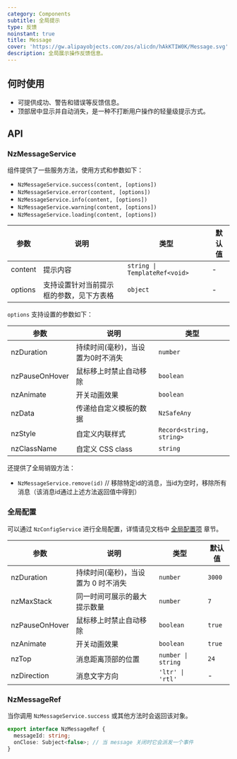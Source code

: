 ```yaml
---
category: Components
subtitle: 全局提示
type: 反馈
noinstant: true
title: Message
cover: 'https://gw.alipayobjects.com/zos/alicdn/hAkKTIW0K/Message.svg'
description: 全局展示操作反馈信息。
---
```


## 何时使用

- 可提供成功、警告和错误等反馈信息。
- 顶部居中显示并自动消失，是一种不打断用户操作的轻量级提示方式。

## API

### NzMessageService

组件提供了一些服务方法，使用方式和参数如下：

- `NzMessageService.success(content, [options])`
- `NzMessageService.error(content, [options])`
- `NzMessageService.info(content, [options])`
- `NzMessageService.warning(content, [options])`
- `NzMessageService.loading(content, [options])`

| 参数    | 说明                                     | 类型                          | 默认值 |
| ------- | ---------------------------------------- | ----------------------------- | ------ |
| content | 提示内容                                 | `string \| TemplateRef<void>` | -      |
| options | 支持设置针对当前提示框的参数，见下方表格 | `object`                      | -      |

`options` 支持设置的参数如下：

| 参数           | 说明                              | 类型                     |
| -------------- | --------------------------------- | ------------------------ |
| nzDuration     | 持续时间(毫秒)，当设置为0时不消失 | `number`                 |
| nzPauseOnHover | 鼠标移上时禁止自动移除            | `boolean`                |
| nzAnimate      | 开关动画效果                      | `boolean`                |
| nzData         | 传递给自定义模板的数据            | `NzSafeAny`              |
| nzStyle        | 自定义内联样式                    | `Record<string, string>` |
| nzClassName    | 自定义 CSS class                  | `string`                 |

还提供了全局销毁方法：

- `NzMessageService.remove(id)` // 移除特定id的消息，当id为空时，移除所有消息（该消息id通过上述方法返回值中得到）

### 全局配置

可以通过 `NzConfigService` 进行全局配置，详情请见文档中 [全局配置项](/docs/global-config/zh) 章节。

| 参数           | 说明                                | 类型               | 默认值 |
| -------------- | ----------------------------------- | ------------------ | ------ |
| nzDuration     | 持续时间(毫秒)，当设置为 0 时不消失 | `number`           | `3000` |
| nzMaxStack     | 同一时间可展示的最大提示数量        | `number`           | `7`    |
| nzPauseOnHover | 鼠标移上时禁止自动移除              | `boolean`          | `true` |
| nzAnimate      | 开关动画效果                        | `boolean`          | `true` |
| nzTop          | 消息距离顶部的位置                  | `number \| string` | `24`   |
| nzDirection    | 消息文字方向                        | `'ltr' \| 'rtl'`   | -      |

### NzMessageRef

当你调用 `NzMessageService.success` 或其他方法时会返回该对象。

```ts
export interface NzMessageRef {
  messageId: string;
  onClose: Subject<false>; // 当 message 关闭时它会派发一个事件
}
```
